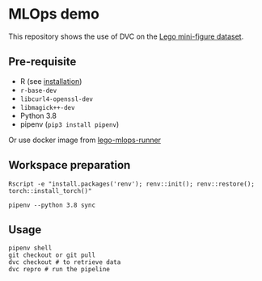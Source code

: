 # MLOps demo

This repository shows the use of DVC on the [Lego mini-figure dataset](https://www.kaggle.com/ihelon/lego-minifigures-classification).

## Pre-requisite

* R (see [installation](https://cran.biotools.fr/bin/linux/ubuntu/))
* `r-base-dev`
* `libcurl4-openssl-dev`
* `libmagick++-dev`
* Python 3.8
* pipenv (`pip3 install pipenv`)

Or use docker image from [lego-mlops-runner](https://github.com/Zenika/lego-mlops-runner)

## Workspace preparation

```
Rscript -e "install.packages('renv'); renv::init(); renv::restore(); torch::install_torch()"
```

```
pipenv --python 3.8 sync
```

## Usage

```
pipenv shell
git checkout or git pull
dvc checkout # to retrieve data
dvc repro # run the pipeline
```
